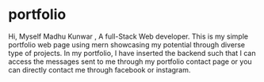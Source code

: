# portfolio

Hi, Myself Madhu Kunwar , A full-Stack Web developer. This is my simple portfolio web page using mern showcasing my potential through diverse type of projects. In my portfolio, I have inserted the backend such that I can access the messages sent to me through my portfolio contact page or you can directly contact me through facebook or instagram.
